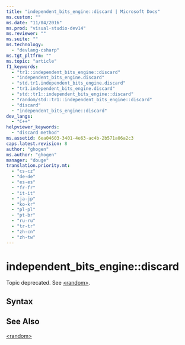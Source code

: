 ```yaml
---
title: "independent_bits_engine::discard | Microsoft Docs"
ms.custom: ""
ms.date: "11/04/2016"
ms.prod: "visual-studio-dev14"
ms.reviewer: ""
ms.suite: ""
ms.technology: 
  - "devlang-csharp"
ms.tgt_pltfrm: ""
ms.topic: "article"
f1_keywords: 
  - "tr1::independent_bits_engine::discard"
  - "independent_bits_engine.discard"
  - "std.tr1.independent_bits_engine.discard"
  - "tr1.independent_bits_engine.discard"
  - "std::tr1::independent_bits_engine::discard"
  - "random/std::tr1::independent_bits_engine::discard"
  - "discard"
  - "independent_bits_engine::discard"
dev_langs: 
  - "C++"
helpviewer_keywords: 
  - "discard method"
ms.assetid: 6ea04603-3401-4e63-ac4b-2b571a06a2c3
caps.latest.revision: 8
author: "ghogen"
ms.author: "ghogen"
manager: "douge"
translation.priority.mt: 
  - "cs-cz"
  - "de-de"
  - "es-es"
  - "fr-fr"
  - "it-it"
  - "ja-jp"
  - "ko-kr"
  - "pl-pl"
  - "pt-br"
  - "ru-ru"
  - "tr-tr"
  - "zh-cn"
  - "zh-tw"
---
```

# independent_bits_engine::discard
Topic deprecated. See [\<random>](http://msdn.microsoft.com/en-us/Library/60afc25c-b162-4811-97c1-1b65398d4c57).  
  
## Syntax  
  
## See Also  
 [\<random>](http://msdn.microsoft.com/en-us/Library/60afc25c-b162-4811-97c1-1b65398d4c57)